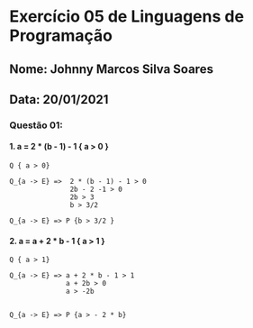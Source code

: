 # Exercício 05 de Linguagens de Programação
## Nome: Johnny Marcos Silva Soares
## Data: 20/01/2021



### Questão 01:


#### 1. a = 2 * (b - 1) - 1 { a > 0 }

```
Q { a > 0}

Q_{a -> E} =>  2 * (b - 1) - 1 > 0
               2b - 2 -1 > 0
               2b > 3
               b > 3/2

Q_{a -> E} => P {b > 3/2 }
```


#### 2. a = a + 2 * b - 1 { a > 1 }

```
Q { a > 1}

Q_{a -> E} => a + 2 * b - 1 > 1
              a + 2b > 0
              a > -2b 


Q_{a -> E} => P {a > - 2 * b}
```